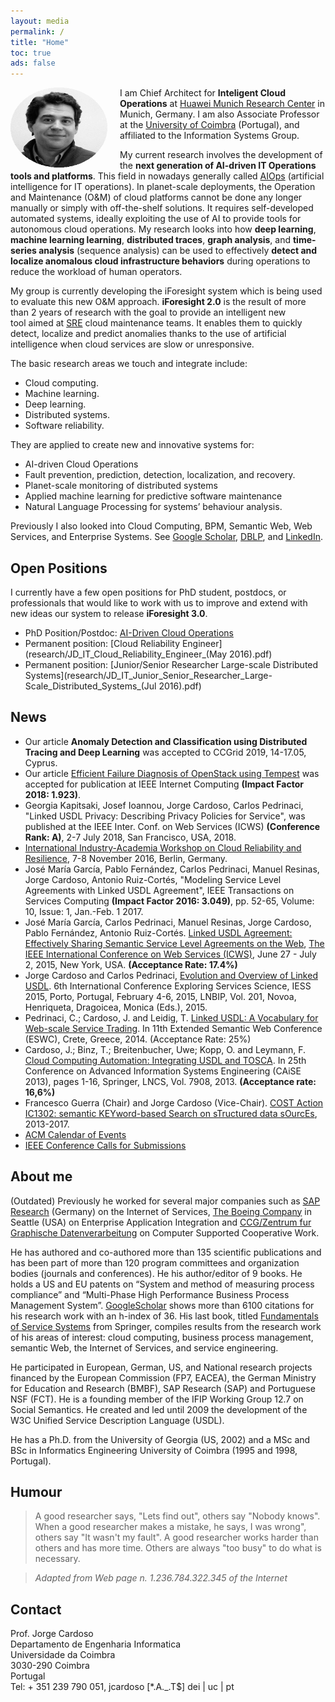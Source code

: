 ```yaml
---
layout: media
permalink: /
title: "Home"
toc: true
ads: false
---
```


<p>

<a href="http://placehold.it/1200x600.gif">
<img src="/images/Jorge_Cardoso.png" height="128" width="155"  style="float:left;margin:0 20px 0 0;"/>
</a>
</p>

I am Chief Architect for **Inteligent Cloud Operations** at 
[Huawei Munich Research Center](http://www.huawei.eu/research-and-innovation) in Munich, Germany.
I am also Associate Professor at the [University of Coimbra](http://www.uc.pt/en/fctuc/dei) (Portugal), and
affiliated to the Information Systems Group.

My current research involves the development of the **next generation of AI-driven IT Operations tools and platforms**.
This field in nowadays generally called [AIOps](https://pt.slideshare.net/JorgeCardoso4/mastering-aiops-with-deep-learning) 
(artificial intelligence for IT operations).
In planet-scale deployments, the Operation and Maintenance (O&M) of cloud platforms cannot be done any longer manually
or simply with off-the-shelf solutions. It requires self-developed automated systems, ideally exploiting the use of AI
to provide tools for autonomous cloud operations. My research looks into how **deep learning**, **machine learning 
learning**, **distributed traces**, **graph analysis**, and **time-series analysis** (sequence analysis) can be used 
to effectively **detect and localize anomalous cloud infrastructure behaviors** during operations to reduce the 
workload of human operators.

My group is currently developing the iForesight system which is being used to evaluate this new O&M approach. 
**iForesight 2.0** is the result of more than 2 years of research with the goal to provide an intelligent new 
tool aimed at [SRE](https://en.wikipedia.org/wiki/Site_Reliability_Engineering) cloud maintenance teams. 
It enables them to quickly detect, localize and predict anomalies thanks to the use of artificial intelligence when
cloud services are slow or unresponsive. 

The basic research areas we touch and integrate include:
+ Cloud computing.
+ Machine learning.
+ Deep learning.
+ Distributed systems.
+ Software reliability.

They are applied to create new and innovative systems for:
+ AI-driven Cloud Operations
+ Fault prevention, prediction, detection, localization, and recovery.  
+ Planet-scale monitoring of distributed systems
+ Applied machine learning for predictive software maintenance
+ Natural Language Processing for systems’ behaviour analysis.

Previously I also looked into Cloud Computing, BPM, Semantic Web, Web Services, and Enterprise Systems.
See [Google Scholar](https://scholar.google.de/citations?user=n9JFmAkAAAAJ&hl=en&oi=ao),
[DBLP](http://dblp.uni-trier.de/pers/hd/c/Cardoso:Jorge), and
[LinkedIn](https://www.linkedin.com/in/jorge-cardoso-75ba40/).


Open Positions
--------------
I currently have a few open positions for PhD student, postdocs, or professionals that would like to work with us
to improve and extend with new ideas our system to release **iForesight 3.0**.

+ PhD Position/Postdoc: [AI-Driven Cloud Operations](research/PhD_Postdoc_Position_Intelligent_Cloud_Operations_2019-02-15.pdf)
+ Permanent position: [Cloud Reliability Engineer](research/JD_IT_Cloud_Reliability_Engineer_(May 2016).pdf)
+ Permanent position: [Junior/Senior Researcher Large-scale Distributed Systems](research/JD_IT_Junior_Senior_Researcher_Large-Scale_Distributed_Systems_(Jul 2016).pdf)


News
---------------

+ Our article **Anomaly Detection and Classification using Distributed Tracing and Deep Learning** was accepted to 
CCGrid 2019, 14-17.05, Cyprus. 
+ Our article [Efficient Failure Diagnosis of OpenStack using Tempest](https://www.computer.org/csdl/mags/ic/preprint/08509185-abs.html) was accepted for publication at IEEE Internet Computing **(Impact Factor 2018: 1.923)**.
+ Georgia Kapitsaki, Josef Ioannou, Jorge Cardoso, Carlos Pedrinaci, "Linked USDL Privacy: Describing Privacy Policies
 for Service",  was published at the IEEE Inter. Conf. on Web Services (ICWS) **(Conference Rank: A)**, 2-7 July 2018, San Francisco, USA, 2018. 
+ [International Industry-Academia Workshop on Cloud Reliability and Resilience](https://www.eitdigital.eu/news-events/events/article/international-industry-academia-workshop-on-cloud-reliability-and-resilience/), 7-8 November 2016, Berlin, Germany.
+ José María García, Pablo Fernández, Carlos Pedrinaci, Manuel Resinas, Jorge Cardoso, Antonio Ruiz-Cortés, "Modeling Service Level Agreements with Linked USDL Agreement", IEEE Transactions on Services Computing **(Impact Factor 2016: 3.049)**, pp. 52-65, Volume: 10, Issue: 1, Jan.-Feb. 1 2017.
+ José María García, Carlos Pedrinaci, Manuel Resinas, Jorge Cardoso, Pablo Fernández, Antonio Ruiz-Cortés. [Linked USDL Agreement: Effectively Sharing Semantic Service Level Agreements on the Web](/publications/Papers/CP-2015-079-Linked-USDL-Agreement.pdf), [The IEEE International Conference on Web Services (ICWS)](http://conferences.computer.org/icws/2015/), June 27 - July 2, 2015, New York, USA. **(Acceptance Rate: 17.4%)**
+ Jorge Cardoso and Carlos Pedrinaci, [Evolution and Overview of Linked USDL](/publications/Papers/CP-2015-077-Linked-USDL-Evolution-and-Overview.pdf). 6th International Conference Exploring Services Science, IESS 2015, Porto, Portugal, February 4-6, 2015, LNBIP, Vol. 201, Novoa, Henriqueta, Dragoicea, Monica (Eds.), 2015.
+ Pedrinaci, C.; Cardoso, J. and Leidig, T. [Linked USDL: A Vocabulary for Web-scale Service Trading](/publications/Papers/CP-2014-073-ESWC-Linked-USDL.pdf).  In 11th Extended Semantic Web Conference (ESWC), Crete, Greece, 2014. (Acceptance Rate: 25%)
+ Cardoso, J.; Binz, T.; Breitenbucher, Uwe; Kopp, O. and Leymann, F. [Cloud Computing Automation: Integrating USDL and TOSCA](/publications/Papers/CP-2013-068-CAISE-USDL-and-TOSCA.pdf). In 25th Conference on Advanced Information Systems Engineering (CAiSE  2013), pages 1-16, Springer, LNCS, Vol. 7908, 2013. **(Acceptance rate: 16,6%)**
+ Francesco Guerra (Chair) and Jorge Cardoso (Vice-Chair). [COST Action IC1302: semantic KEYword-based Search on sTructured data sOurcEs](http://www.keystone-cost.eu), 2013-2017.
+ [ACM Calendar of Events](http://campus.acm.org/calendar/)
+ [IEEE Conference Calls for Submissions](http://www.ieee.org/conferences_events/index.html)



About me
--------

(Outdated) Previously he worked for several major companies such as [SAP Research](http://go.sap.com/) (Germany) on the 
Internet of Services, [The Boeing Company](http://www.boeing.com) in Seattle (USA) on Enterprise Application Integration and [CCG/Zentrum fur Graphische Datenverarbeitung]( http://www.ccg.pt/en/) on Computer Supported Cooperative Work.

He has authored and co-authored more than 135 scientific publications and has been part of more than 120 program committees and organization bodies (journals and conferences). He his author/editor of 9 books. He holds a US and EU patents on “System and method of measuring process compliance” and “Multi-Phase High Performance Business Process Management System”. [GoogleScholar](https://scholar.google.de/citations?user=n9JFmAkAAAAJ&hl=en) shows more than 6100 citations for his research work with an h-index of 36. His last book, titled [Fundamentals of Service Systems](http://www.springer.com/de/book/9783319231945) from Springer, compiles results from the research work of his areas of interest: cloud computing, business process management, semantic Web, the Internet of Services, and service engineering.

He participated in European, German, US, and National research projects financed by the European Commission (FP7, EACEA), the German Ministry for Education and Research (BMBF), SAP Research (SAP) and Portuguese NSF (FCT). He is a founding member of the IFIP Working Group 12.7 on Social Semantics. He created and led until 2009 the development of the W3C Unified Service Description Language (USDL).

He has a Ph.D. from the University of Georgia (US, 2002) and a MSc and BSc in Informatics Engineering University of Coimbra (1995 and 1998, Portugal).


Humour
---------------

<blockquote><p>
A good researcher says, "Lets find out", others say "Nobody knows". When a good researcher makes a mistake, he says, I was wrong", others say "It wasn't my fault". A good researcher works harder than others and has more time. Others are always "too busy" to do what is necessary.</p>
</blockquote>

<blockquote>
  <p><cite><em>Adapted from Web page n. 1.236.784.322.345 of the Internet</em></cite></p>
</blockquote>


Contact
---------------
<p class="notice">
Prof. Jorge Cardoso<br>
Departamento de Engenharia Informatica<br>
Universidade da Coimbra<br>
3030-290 Coimbra<br>
Portugal<br>
Tel: + 351 239 790 051, jcardoso [*.A._.T$] dei | uc | pt <br>
</p>
